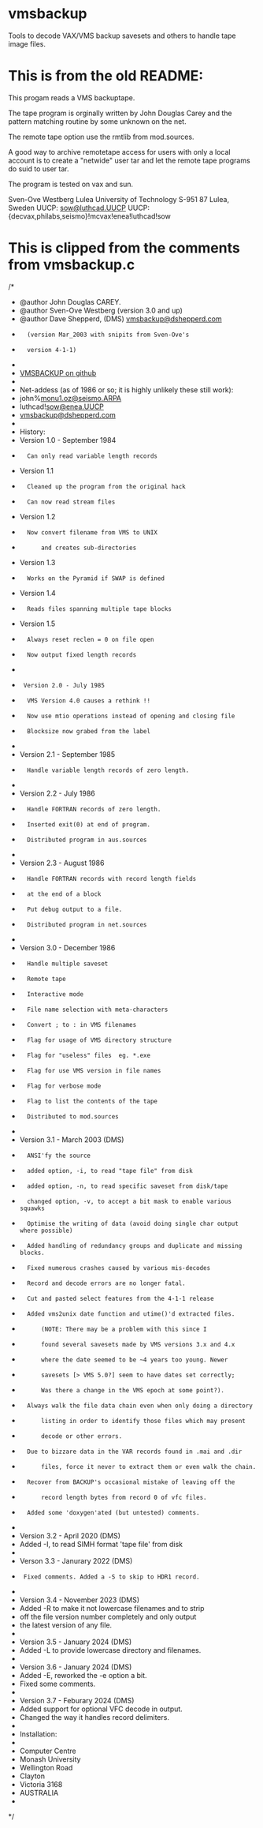 # vmsbackup
Tools to decode VAX/VMS backup savesets and others to handle tape image files.

# This is from the old README:

This progam reads a VMS backuptape.

The tape program is orginally written by John Douglas Carey and
the pattern matching routine by some unknown on the net. 

The remote tape option use the rmtlib from mod.sources.

A good way to archive remotetape access for users with only
a local account is to create a "netwide" user tar and let
the remote tape programs do suid to user tar.

The program is tested on vax and sun.


Sven-Ove Westberg 
Lulea University of Technology
S-951 87  Lulea,  Sweden
UUCP:  sow@luthcad.UUCP
UUCP:  {decvax,philabs,seismo}!mcvax!enea!luthcad!sow

# This is clipped from the comments from vmsbackup.c

/*
*  @author John Douglas CAREY.
*  @author Sven-Ove Westberg    (version 3.0 and up)
*  @author Dave Shepperd, (DMS) vmsbackup@dshepperd.com
*  		(version Mar_2003 with snipits from Sven-Ove's
*  		version 4-1-1)
*
*  [VMSBACKUP on github](https://github.com/DaveShepperd/vmsbackup)
*
*  Net-addess (as of 1986 or so; it is highly unlikely these still work):
*	john%monu1.oz@seismo.ARPA
*	luthcad!sow@enea.UUCP
*  vmsbackup@dshepperd.com
*
*  History:
*	Version 1.0 - September 1984
*		Can only read variable length records
*	Version 1.1
*		Cleaned up the program from the original hack
*		Can now read stream files
*	Version 1.2
*		Now convert filename from VMS to UNIX
*			and creates sub-directories
*	Version 1.3
*		Works on the Pyramid if SWAP is defined
*	Version 1.4
*		Reads files spanning multiple tape blocks
*	Version 1.5
*		Always reset reclen = 0 on file open
*		Now output fixed length records
*
*      Version 2.0 - July 1985
*		VMS Version 4.0 causes a rethink !!
*		Now use mtio operations instead of opening and closing file
*		Blocksize now grabed from the label
*
*	Version 2.1 - September 1985
*		Handle variable length records of zero length.
*
*	Version 2.2 - July 1986
*		Handle FORTRAN records of zero length.
*		Inserted exit(0) at end of program.
*		Distributed program in aus.sources
*
*	Version 2.3 - August 1986
*		Handle FORTRAN records with record length fields
*		at the end of a block
*		Put debug output to a file.
*		Distributed program in net.sources
*
*	Version 3.0 - December 1986
*		Handle multiple saveset 
*		Remote tape
*		Interactive mode
*		File name selection with meta-characters
*		Convert ; to : in VMS filenames
*		Flag for usage of VMS directory structure
*		Flag for "useless" files  eg. *.exe
*		Flag for use VMS version in file names
*		Flag for verbose mode
*		Flag to list the contents of the tape
*		Distributed to mod.sources
*
*	Version 3.1 - March 2003 (DMS)
*		ANSI'fy the source
*		added option, -i, to read "tape file" from disk
*		added option, -n, to read specific saveset from disk/tape
*		changed option, -v, to accept a bit mask to enable various squawks
*		Optimise the writing of data (avoid doing single char output where possible)
*		Added handling of redundancy groups and duplicate and missing blocks.
*		Fixed numerous crashes caused by various mis-decodes
*		Record and decode errors are no longer fatal.
*		Cut and pasted select features from the 4-1-1 release
*		Added vms2unix date function and utime()'d extracted files.
*			(NOTE: There may be a problem with this since I
*			found several savesets made by VMS versions 3.x and 4.x
*			where the date seemed to be ~4 years too young. Newer
*			savesets [> VMS 5.0?] seem to have dates set correctly;
*			Was there a change in the VMS epoch at some point?).
*		Always walk the file data chain even when only doing a directory
*			listing in order to identify those files which may present
*			decode or other errors.
*		Due to bizzare data in the VAR records found in .mai and .dir
*			files, force it never to extract them or even walk the chain.
*		Recover from BACKUP's occasional mistake of leaving off the
*			record length bytes from record 0 of vfc files.
*		Added some 'doxygen'ated (but untested) comments.
*
*  Version 3.2 - April 2020 (DMS)
*  	Added -I, to read SIMH format 'tape file' from disk
*
*  Verson 3.3 - Janurary 2022 (DMS)
*      Fixed comments. Added a -S to skip to HDR1 record.
*
*  Version 3.4 - November 2023 (DMS)
*  	Added -R to make it not lowercase filenames and to strip
*  	off the file version number completely and only output
*  	the latest version of any file.
*
*  Version 3.5 - January 2024 (DMS)
*  	Added -L to provide lowercase directory and filenames.
*
*  Version 3.6 - January 2024 (DMS)
*  	Added -E, reworked the -e option a bit.
*  	Fixed some comments.
*
*  Version 3.7 - Feburary 2024 (DMS)
*  	Added support for optional VFC decode in output.
*  	Changed the way it handles record delimiters.
*
*  Installation:
*
*	Computer Centre
*	Monash University
*	Wellington Road
*	Clayton
*	Victoria	3168
*	AUSTRALIA
*
*/

